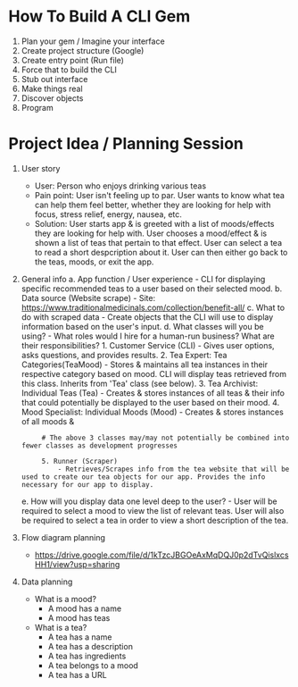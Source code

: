 
# How To Build A CLI Gem

1. Plan your gem / Imagine your interface
2. Create project structure (Google)
3. Create entry point (Run file)
4. Force that to build the CLI
5. Stub out interface
6. Make things real
7. Discover objects
8. Program

# Project Idea / Planning Session

1. User story
    - User: Person who enjoys drinking various teas
    - Pain point: User isn't feeling up to par. User wants to know what tea can help them feel better, whether they are looking for help with focus, stress relief, energy, nausea, etc.
    - Solution: User starts app & is greeted with a list of moods/effects they are looking for help with. User chooses a mood/effect & is shown a list of teas that pertain to that effect. User can select a tea to read a short despcription about it. User can then either go back to the teas, moods, or exit the app.

2. General info
    a. App function / User experience
        - CLI for displaying specific recommended teas to a user based on their selected mood.
    b. Data source (Website scrape)
        - Site: https://www.traditionalmedicinals.com/collection/benefit-all/
    c. What to do with scraped data
        - Create objects that the CLI will use to display information based on the user's input.
    d. What classes will you be using?
        - What roles would I hire for a human-run business? What are their responsibilities?
            1. Customer Service (CLI)
                - Gives user options, asks questions, and provides results.
            2. Tea Expert: Tea Categories(TeaMood)
                - Stores & maintains all tea instances in their respective category based on mood. CLI will display teas retrieved from this class. Inherits from 'Tea' class (see below).
            3. Tea Archivist: Individual Teas (Tea)
                - Creates & stores instances of all teas & their info that could potentially be displayed to the user based on their mood.
            4. Mood Specialist: Individual Moods (Mood)
                - Creates & stores instances of all moods &

            # The above 3 classes may/may not potentially be combined into fewer classes as development progresses

            5. Runner (Scraper)
                - Retrieves/Scrapes info from the tea website that will be used to create our tea objects for our app. Provides the info necessary for our app to display.
    e. How will you display data one level deep to the user?
        - User will be required to select a mood to view the list of relevant teas. User will also be required to select a tea in order to view a short description of the tea.

3. Flow diagram planning
    - https://drive.google.com/file/d/1kTzcJBGOeAxMqDQJ0p2dTvQislxcsHH1/view?usp=sharing

4. Data planning
    - What is a mood?
        - A mood has a name
        - A mood has teas
    - What is a tea?
        - A tea has a name
        - A tea has a description
        - A tea has ingredients
        - A tea belongs to a mood
        - A tea has a URL